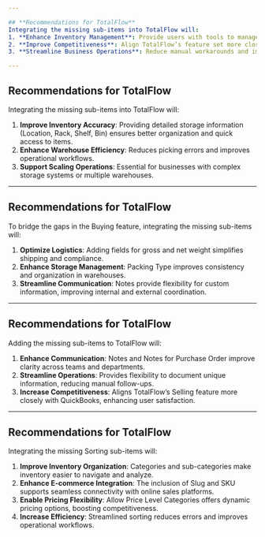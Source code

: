 ```yaml
---

## **Recommendations for TotalFlow**
Integrating the missing sub-items into TotalFlow will:
1. **Enhance Inventory Management**: Provide users with tools to manage stock more effectively.  
2. **Improve Competitiveness**: Align TotalFlow’s feature set more closely with industry leaders like QuickBooks.  
3. **Streamline Business Operations**: Reduce manual workarounds and improve data accuracy.

---
```


## **Recommendations for TotalFlow**
Integrating the missing sub-items into TotalFlow will:  
1. **Improve Inventory Accuracy**: Providing detailed storage information (Location, Rack, Shelf, Bin) ensures better organization and quick access to items.  
2. **Enhance Warehouse Efficiency**: Reduces picking errors and improves operational workflows.  
3. **Support Scaling Operations**: Essential for businesses with complex storage systems or multiple warehouses.

---

## **Recommendations for TotalFlow**
To bridge the gaps in the Buying feature, integrating the missing sub-items will:  
1. **Optimize Logistics**: Adding fields for gross and net weight simplifies shipping and compliance.  
2. **Enhance Storage Management**: Packing Type improves consistency and organization in warehouses.  
3. **Streamline Communication**: Notes provide flexibility for custom information, improving internal and external coordination.

---

## **Recommendations for TotalFlow**
Adding the missing sub-items to TotalFlow will:  
1. **Enhance Communication**: Notes and Notes for Purchase Order improve clarity across teams and departments.  
2. **Streamline Operations**: Provides flexibility to document unique information, reducing manual follow-ups.  
3. **Increase Competitiveness**: Aligns TotalFlow’s Selling feature more closely with QuickBooks, enhancing user satisfaction.

---

## **Recommendations for TotalFlow**
Integrating the missing Sorting sub-items will:  
1. **Improve Inventory Organization**: Categories and sub-categories make inventory easier to navigate and analyze.  
2. **Enhance E-commerce Integration**: The inclusion of Slug and SKU supports seamless connectivity with online sales platforms.  
3. **Enable Pricing Flexibility**: Allow Price Level Categories offers dynamic pricing options, boosting competitiveness.  
4. **Increase Efficiency**: Streamlined sorting reduces errors and improves operational workflows.
